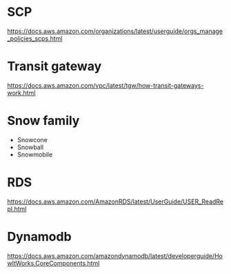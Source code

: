 # SCP
https://docs.aws.amazon.com/organizations/latest/userguide/orgs_manage_policies_scps.html

# Transit gateway
https://docs.aws.amazon.com/vpc/latest/tgw/how-transit-gateways-work.html

# Snow family
- Snowcone
- Snowball
- Snowmobile

# RDS
https://docs.aws.amazon.com/AmazonRDS/latest/UserGuide/USER_ReadRepl.html

# Dynamodb
https://docs.aws.amazon.com/amazondynamodb/latest/developerguide/HowItWorks.CoreComponents.html
